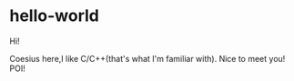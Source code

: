 # hello-world

Hi!

Coesius here,I like C/C++(that's what I'm familiar with).
Nice to meet you! POI!
